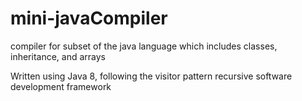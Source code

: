 # mini-javaCompiler
compiler for subset of the java language which includes classes, inheritance, and arrays

Written using Java 8, following the visitor pattern recursive software development framework

